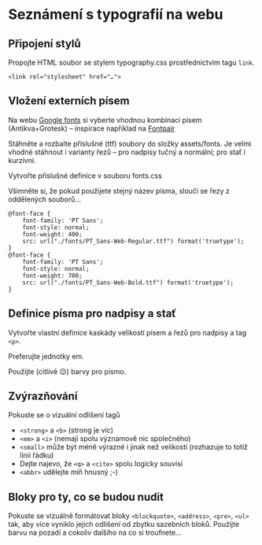 # Seznámení s typografií na webu

## Připojení stylů

Propojte HTML soubor se stylem typography.css prostřednictvím tagu ``link``.

    <link rel="stylesheet" href="…">

## Vložení externích písem

Na webu [Google fonts](https://fonts.google.com/) si vyberte vhodnou kombinaci písem (Antikva+Grotesk) – inspirace například na [Fontpair](https://fontpair.co/)

Stáhněte a rozbalte příslušné (ttf) soubory do složky assets/fonts. Je velmi vhodné stáhnout i varianty řezů – pro nadpisy tučný a normální; pro stať i kurzívní.

Vytvořte příslušné definice v souboru fonts.css

Všimněte si, že pokud použijete stejný název písma, sloučí se řezy z oddělených souborů…

    @font-face {
        font-family: 'PT Sans';
        font-style: normal;
        font-weight: 400;
        src: url("./fonts/PT_Sans-Web-Regular.ttf") format('truetype');
    }
    @font-face {
        font-family: 'PT Sans';
        font-style: normal;
        font-weight: 700;
        src: url("./fonts/PT_Sans-Web-Bold.ttf") format('truetype');
    }

## Definice písma pro nadpisy a stať

Vytvořte vlastní definice kaskády velikostí písem a řezů pro nadpisy a tag ``<p>``. 

Preferujte jednotky em.

Použijte (citlivě 😉) barvy pro písmo.

## Zvýrazňování

Pokuste se o vizuální odlišení tagů

* ``<strong>`` a ``<b>`` (strong je víc)
* ``<em>`` a ``<i>`` (nemají spolu významově nic společného)
* ``<small>`` může být méně výrazné i jinak než velikostí (rozhazuje to totiž linii řádku)
* Dejte najevo, že ``<q>`` a ``<cite>`` spolu logicky souvisí
* ``<abbr>`` udělejte míň hnusný ;-)

## Bloky pro ty, co se budou nudit

Pokuste se vizuálně formátovat bloky ``<blockquote>``, ``<address>``, ``<pre>``, ``<ul>`` tak, aby více vyniklo jejich odlišení od zbytku sazebních bloků. Použijte barvu na pozadí a cokoliv dalšího na co si troufnete…
